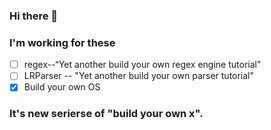 ### Hi there 👋

### I'm working for these
- [ ] regex--“Yet another build your own regex engine tutorial”
- [ ] LRParser -- "Yet another build your own parser tutorial"
- [x] Build your own OS

### It's new serierse of "build your own x".
